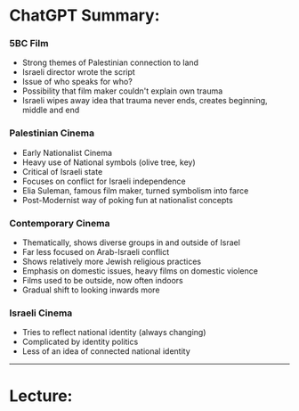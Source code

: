 # ChatGPT Summary:
### 5BC Film

-   Strong themes of Palestinian connection to land
-   Israeli director wrote the script
-   Issue of who speaks for who?
-   Possibility that film maker couldn't explain own trauma
-   Israeli wipes away idea that trauma never ends, creates beginning, middle and end

### Palestinian Cinema

-   Early Nationalist Cinema
-   Heavy use of National symbols (olive tree, key)
-   Critical of Israeli state
-   Focuses on conflict for Israeli independence
-   Elia Suleman, famous film maker, turned symbolism into farce
-   Post-Modernist way of poking fun at nationalist concepts

### Contemporary Cinema

-   Thematically, shows diverse groups in and outside of Israel
-   Far less focused on Arab-Israeli conflict
-   Shows relatively more Jewish religious practices
-   Emphasis on domestic issues, heavy films on domestic violence
-   Films used to be outside, now often indoors
-   Gradual shift to looking inwards more

### Israeli Cinema

-   Tries to reflect national identity (always changing)
-   Complicated by identity politics
-   Less of an idea of connected national identity
-----------------------------------------------------------------------
# Lecture:


